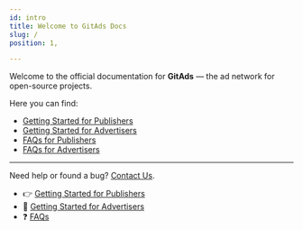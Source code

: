 ```yaml
---
id: intro
title: Welcome to GitAds Docs
slug: /
position: 1,

---
```


Welcome to the official documentation for **GitAds** — the ad network for open-source projects.

Here you can find:

- [Getting Started for Publishers](getting-started/publishers.md)
- [Getting Started for Advertisers](getting-started/advertisers.md)
- [FAQs for Publishers](faq/publishers.md)
- [FAQs for Advertisers](faq/advertisers.md)

---

Need help or found a bug? [Contact Us](https://gitads.dev/help).
- 👉 [Getting Started for Publishers](getting-started/publishers.md)
- 🚀 [Getting Started for Advertisers](getting-started/advertisers.md)
- ❓ [FAQs](faq/publishers.md)
